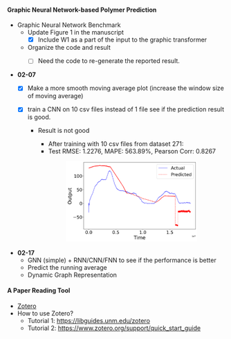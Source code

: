 
#### Graphic Neural Network-based Polymer Prediction
* Graphic Neural Network Benchmark
  * Update Figure 1 in the manuscript
    * [x] Include W1 as a part of the input to the graphic transformer
  * Organize the code and result
    * [ ] Need the code to re-generate the reported result.


* **02-07**
  * [x] Make a more smooth moving average plot (increase the window size of moving average)
  
  * [x] train a CNN on 10 csv files instead of 1 file see if the prediction result is good. 
    * Result is not good
        * After training with 10 csv files from dataset 271:
        * Test RMSE: 1.2276, MAPE: 563.89%, Pearson Corr: 0.8267

        <p align="center">
            <img src="./../../../images/Figure_WaveNet-10.png" width="70%">
        </p>

* **02-17**
    * GNN (simple) + RNN/CNN/FNN to see if the performance is better
    * Predict the running average
    * Dynamic Graph Representation


#### A Paper Reading Tool
* [Zotero](https://www.zotero.org/)
* How to use Zotero?
  * Tutorial 1: https://libguides.unm.edu/zotero
  * Tutorial 2: https://www.zotero.org/support/quick_start_guide